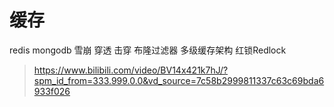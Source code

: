 # 缓存
redis mongodb 雪崩 穿透 击穿 布隆过滤器 多级缓存架构
红锁Redlock

> https://www.bilibili.com/video/BV14x421k7hJ/?spm_id_from=333.999.0.0&vd_source=7c58b2999811337c63c69bda6933f026